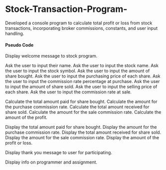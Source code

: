 # Stock-Transaction-Program-
Developed a console program to calculate total profit or loss from stock transactions, incorporating broker commissions, constants, and user input handling.

#### Pseudo Code
Display welcome message to stock program. 

Ask the user to input their name.
Ask the user to input the stock name.
Ask the user to input the stock symbol.
Ask the user to input the amount of share bought.
Ask the user to input the purchasing price of each share.
Ask the user to input the commission rate percentage at purchase.
Ask the user to input the amount of share sold.
Ask the user to input the selling price of each share.
Ask the user to input the commission rate at sale.

Calculate the total amount paid for share bought.
Calculate the amount for the purchase commission rate.
Calculate the total amount received for share sold.
Calculate the amount for the sale commission rate.
Calculate the amount of the profit.

Display the total amount paid for share bought.
Display the amount for the purchase commission rate.
Display the total amount received for share sold.
Display the amount for the sale commission rate.
Display the amount of the profit or loss.

Display thank you message to user for participating.

Display info on programmer and assignment.
